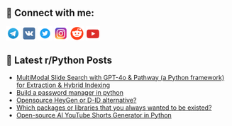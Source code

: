 ## 🔎 Connect with me:
[<img src="https://github.com/bullbesh/bullbesh/blob/main/images/Telegram.png" width="32" height="32" />](https://t.me/bullbesh)
[<img src="https://github.com/bullbesh/bullbesh/blob/main/images/VK.png" width="32" height="32" />](https://vk.com/bullbesh)
[<img src="https://github.com/bullbesh/bullbesh/blob/main/images/Twitter.png" width="32" height="32" />](https://twitter.com/bullbesh1)
[<img src="https://github.com/bullbesh/bullbesh/blob/main/images/Instagram.png" width="32" height="32" />](https://www.instagram.com/bullbesh)
[<img src="https://github.com/bullbesh/bullbesh/blob/main/images/Reddit.png" width="32" height="32" />](https://www.reddit.com/user/bullbesh)
[<img src="https://github.com/bullbesh/bullbesh/blob/main/images/YouTube.png" width="32" height="32" />](https://www.youtube.com/channel/UCtfjRs6uzgq5mfm8S06WTcg)

## 📕 Latest r/Python Posts
<!-- BLOG-POST-LIST:START -->
- [MultiModal Slide Search with GPT-4o &amp; Pathway &lpar;a Python framework&rpar; for Extraction &amp; Hybrid Indexing](https://www.reddit.com/r/Python/comments/1e015cp/multimodal_slide_search_with_gpt4o_pathway_a/)
- [Build a password manager in python](https://www.reddit.com/r/Python/comments/1e005sq/build_a_password_manager_in_python/)
- [Opensource HeyGen or D-ID alternative?](https://www.reddit.com/r/Python/comments/1dzyfg4/opensource_heygen_or_did_alternative/)
- [Which packages or libraries that you always wanted to be existed?](https://www.reddit.com/r/Python/comments/1dzxusz/which_packages_or_libraries_that_you_always/)
- [Open-source AI YouTube Shorts Generator in Python](https://www.reddit.com/r/Python/comments/1dzxnts/opensource_ai_youtube_shorts_generator_in_python/)
<!-- BLOG-POST-LIST:END -->
